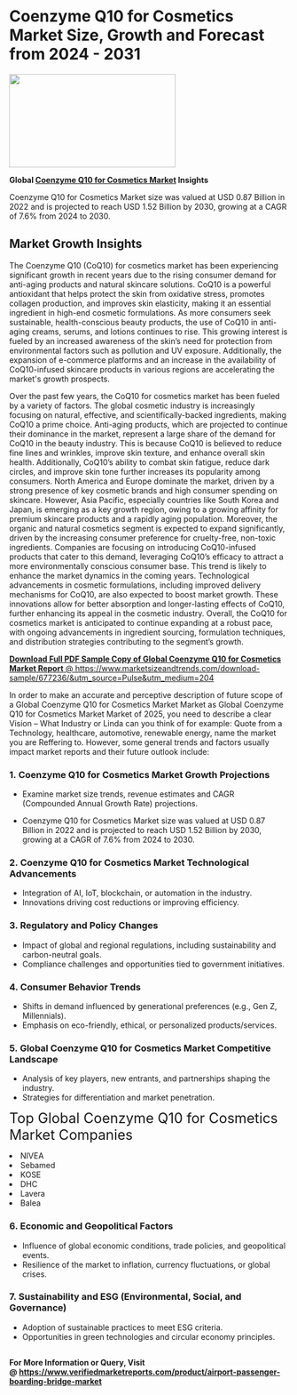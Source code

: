<H1>Coenzyme Q10 for Cosmetics Market Size, Growth and Forecast from 2024 - 2031</H1><img class="aligncenter size-medium wp-image-584254" src="https://thirdeyenews.in/wp-content/uploads/2024/09/Global-Market-Research-300x168.jpeg" alt="" width="300" height="168" /><p><strong>Global&nbsp;<a href="https://www.marketsizeandtrends.com/download-sample/677236/&amp;utm_source=Pulse&amp;utm_medium=204">Coenzyme Q10 for Cosmetics Market</a> Insights</strong></p><p>Coenzyme Q10 for Cosmetics Market size was valued at USD 0.87 Billion in 2022 and is projected to reach USD 1.52 Billion by 2030, growing at a CAGR of 7.6% from 2024 to 2030.</p><p><h2>Market Growth Insights</h2> <p>The Coenzyme Q10 (CoQ10) for cosmetics market has been experiencing significant growth in recent years due to the rising consumer demand for anti-aging products and natural skincare solutions. CoQ10 is a powerful antioxidant that helps protect the skin from oxidative stress, promotes collagen production, and improves skin elasticity, making it an essential ingredient in high-end cosmetic formulations. As more consumers seek sustainable, health-conscious beauty products, the use of CoQ10 in anti-aging creams, serums, and lotions continues to rise. This growing interest is fueled by an increased awareness of the skin’s need for protection from environmental factors such as pollution and UV exposure. Additionally, the expansion of e-commerce platforms and an increase in the availability of CoQ10-infused skincare products in various regions are accelerating the market's growth prospects. </p> <p><a href="#"></a></p> <p>Over the past few years, the CoQ10 for cosmetics market has been fueled by a variety of factors. The global cosmetic industry is increasingly focusing on natural, effective, and scientifically-backed ingredients, making CoQ10 a prime choice. Anti-aging products, which are projected to continue their dominance in the market, represent a large share of the demand for CoQ10 in the beauty industry. This is because CoQ10 is believed to reduce fine lines and wrinkles, improve skin texture, and enhance overall skin health. Additionally, CoQ10’s ability to combat skin fatigue, reduce dark circles, and improve skin tone further increases its popularity among consumers. North America and Europe dominate the market, driven by a strong presence of key cosmetic brands and high consumer spending on skincare. However, Asia Pacific, especially countries like South Korea and Japan, is emerging as a key growth region, owing to a growing affinity for premium skincare products and a rapidly aging population. Moreover, the organic and natural cosmetics segment is expected to expand significantly, driven by the increasing consumer preference for cruelty-free, non-toxic ingredients. Companies are focusing on introducing CoQ10-infused products that cater to this demand, leveraging CoQ10’s efficacy to attract a more environmentally conscious consumer base. This trend is likely to enhance the market dynamics in the coming years. Technological advancements in cosmetic formulations, including improved delivery mechanisms for CoQ10, are also expected to boost market growth. These innovations allow for better absorption and longer-lasting effects of CoQ10, further enhancing its appeal in the cosmetic industry. Overall, the CoQ10 for cosmetics market is anticipated to continue expanding at a robust pace, with ongoing advancements in ingredient sourcing, formulation techniques, and distribution strategies contributing to the segment’s growth. <p><a href="#"></p><p><span class=""><strong>Download Full PDF Sample Copy of Global Coenzyme Q10 for Cosmetics Market Report</strong> @ <a href="https://www.marketsizeandtrends.com/download-sample/677236/&amp;utm_source=Pulse&amp;utm_medium=204" target="_blank">https://www.marketsizeandtrends.com/download-sample/677236/&amp;utm_source=Pulse&amp;utm_medium=204</a></span></p><p>In order to make an accurate and perceptive description of future scope of a Global&nbsp;Coenzyme Q10 for Cosmetics Market Market as Global&nbsp;Coenzyme Q10 for Cosmetics Market Market of 2025, you need to describe a clear Vision &ndash; What Industry or Linda can you think of for example: Quote from a Technology, healthcare, automotive, renewable energy, name the market you are Reffering to. However, some general trends and factors usually impact market reports and their future outlook include:</p><h3>1.&nbsp;<strong>Coenzyme Q10 for Cosmetics Market Growth Projections</strong></h3><ul><li>Examine market size trends, revenue estimates and CAGR (Compounded Annual Growth Rate) projections.</li><li><p>Coenzyme Q10 for Cosmetics Market size was valued at USD 0.87 Billion in 2022 and is projected to reach USD 1.52 Billion by 2030, growing at a CAGR of 7.6% from 2024 to 2030.</p></li></ul><h3>2.&nbsp;<strong>Coenzyme Q10 for Cosmetics Market Technological Advancements</strong></h3><ul><li>Integration of AI, IoT, blockchain, or automation in the industry.</li><li>Innovations driving cost reductions or improving efficiency.</li></ul><h3>3.&nbsp;<strong>Regulatory and Policy Changes</strong></h3><ul><li>Impact of global and regional regulations, including sustainability and carbon-neutral goals.</li><li>Compliance challenges and opportunities tied to government initiatives.</li></ul><h3>4.&nbsp;<strong>Consumer Behavior Trends</strong></h3><ul><li>Shifts in demand influenced by generational preferences (e.g., Gen Z, Millennials).</li><li>Emphasis on eco-friendly, ethical, or personalized products/services.</li></ul><h3>5.&nbsp;<strong>Global Coenzyme Q10 for Cosmetics Market Competitive Landscape</strong></h3><ul><li>Analysis of key players, new entrants, and partnerships shaping the industry.</li><li>Strategies for differentiation and market penetration.</li></ul><p data-pm-slice="1 1 []"><span style="color: inherit; font-family: inherit; font-size: 25px;">Top Global Coenzyme Q10 for Cosmetics Market Companies</span></p><div class="" data-test-id=""><p><li>NIVEA</li><li> Sebamed</li><li> KOSE</li><li> DHC</li><li> Lavera</li><li> Balea</li></p></div><h3>6.&nbsp;<strong>Economic and Geopolitical Factors</strong></h3><ul><li>Influence of global economic conditions, trade policies, and geopolitical events.</li><li>Resilience of the market to inflation, currency fluctuations, or global crises.</li></ul><h3>7.&nbsp;<strong>Sustainability and ESG (Environmental, Social, and Governance)</strong></h3><ul><li>Adoption of sustainable practices to meet ESG criteria.</li><li>Opportunities in green technologies and circular economy principles.</li></ul><h2><strong style="font-size: 14px;">For More Information or Query, Visit @&nbsp;</strong><a style="background-color: #ffffff; font-size: 14px;" href="https://www.marketsizeandtrends.com/report/coenzyme-q10-for-cosmetics-market/" target="_blank">https://www.verifiedmarketreports.com/product/airport-passenger-boarding-bridge-market</a></h2>

